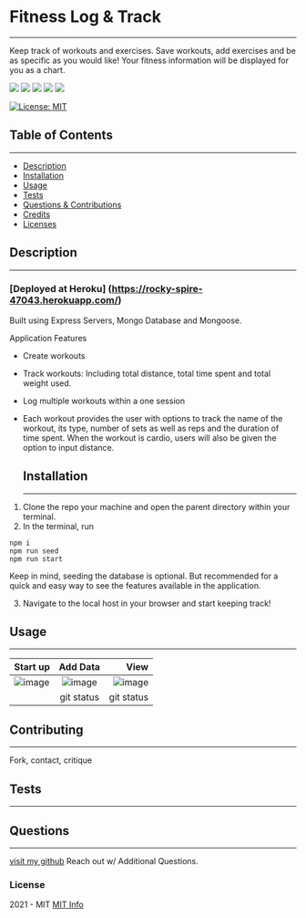 # Fitness Log & Track
  ------
Keep track of workouts and exercises. Save workouts, add exercises and be as specific as you would like!
Your fitness information will be displayed for you as a chart. 

<img src="https://img.shields.io/badge/node.js%20-%2343853D.svg?&style=for-the-badge&logo=node.js&logoColor=white"/> 
<img src="https://img.shields.io/badge/javascript%20-%23323330.svg?&style=for-the-badge&logo=javascript&logoColor=%23F7DF1E"/>
<img src="https://img.shields.io/badge/express.js%20-%23404d59.svg?&style=for-the-badge"/>
<img src="https://img.shields.io/badge/heroku%20-%23430098.svg?&style=for-the-badge&logo=heroku&logoColor=white"/>
<img src ="https://img.shields.io/badge/MongoDB-%234ea94b.svg?&style=for-the-badge&logo=mongodb&logoColor=white"/>

[![License: MIT](https://img.shields.io/badge/License-MIT-yellow.svg)](https://opensource.org/licenses/MIT)

  ## Table of Contents
  ------

  * [Description](#description)
  * [Installation](#installation)
  * [Usage](#usage)
  * [Tests](#tests)
  * [Questions & Contributions](#questions-contribute)
  * [Credits](#credits)
  * [Licenses](#licenses)

  ## Description
  ------
    
### [Deployed at Heroku] (https://rocky-spire-47043.herokuapp.com/)
Built using Express Servers, Mongo Database and Mongoose. 

Application Features 
- Create workouts
- Track workouts: Including total distance, total time spent and total weight used. 
- Log multiple workouts within a one session

- Each workout provides the user with options to track the name of the workout, its type, number of sets as well as reps and the duration of time spent. When the workout is cardio, users will also be given the option to input distance. 



  ## Installation
  ------
1. Clone the repo your machine and open the parent directory within your terminal. 
2. In the terminal, run 
```
npm i 
npm run seed
npm run start 
```
Keep in mind, seeding the database is optional. But recommended for a quick and easy way to see the features available in the application. 

3. Navigate to the local host in your browser and start keeping track!

  ## Usage
  ------
  
| Start up | Add Data | View |
| :---         |     :---:      |          ---: |
| ![image](https://user-images.githubusercontent.com/90655370/143153553-eb431f47-a529-4c9e-8801-6c6d5969ac45.png)  | ![image](https://user-images.githubusercontent.com/90655370/143157240-0dfdba57-062b-4eaf-9ee4-1a59f578258e.png)    | ![image](https://user-images.githubusercontent.com/90655370/143157329-df3438bf-1c8d-486b-adb3-838e42155ee6.png)    |
|   | git status     | git status    |




  ## Contributing
  ------
  Fork, contact, critique

  ## Tests
  ------
  
  
  ## Questions
  ------
  [visit my github](https://www.github.com/ianclark-fullstack) 
  Reach out w/ Additional Questions. 
 
  

  
  ### License
   2021 - MIT
  [MIT Info](https://choosealicense.com/licenses/mit/)
